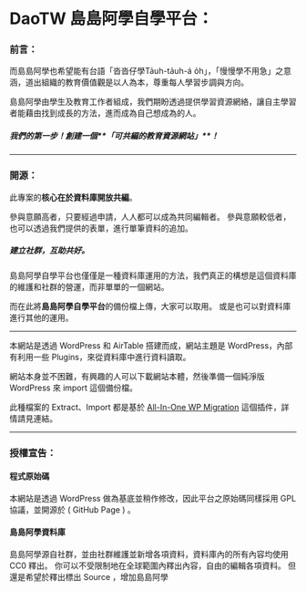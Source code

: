 # DaoTW 島島阿學自學平台：

### 前言：

而島島阿學也希望能有台語「沓沓仔學Ta̍uh-ta̍uh-á o̍h」，「慢慢學不用急」之意涵，道出組織的教育價值觀是以人為本，尊重每人學習步調與方向。

島島阿學由學生及教育工作者組成，我們期盼透過提供學習資源網絡，讓自主學習者能藉由找到成長的方法，進而成為自己想成為的人。

##### 我們的第一步！創建一個**「可共編的教育資源網站」**！
___
### 開源：

此專案的**核心在於資料庫開放共編**。

參與意願高者，只要經過申請，人人都可以成為共同編輯者。
參與意願較低者，也可以透過我們提供的表單，進行單筆資料的追加。

##### 建立社群，互助共好。

島島阿學自學平台也僅僅是一種資料庫運用的方法，我們真正的構想是這個資料庫的維護和社群的營運，而非單單的一個網站。

而在此將**島島阿學自學平台**的備份檔上傳，大家可以取用。
或是也可以對資料庫進行其他的運用。
___

本網站是透過 WordPress 和 AirTable 搭建而成，網站主題是 WordPress，內部有利用一些 Plugins，來從資料庫中進行資料讀取。

網站本身並不困難，有興趣的人可以下載網站本體，然後準備一個純淨版  WordPress 來 import 這個備份檔。

此種檔案的 Extract、Import 都是基於 [All-In-One WP Migration](https://tw.wordpress.org/plugins/all-in-one-wp-migration/#description) 這個插件，詳情請見連結。
___
### 授權宣告：

#### 程式原始碼

本網站是透過 WordPress 做為基底並稍作修改，因此平台之原始碼同樣採用 GPL 協議，並開源於 ( GitHub Page ) 。

#### 島島阿學資料庫

島島阿學源自社群，並由社群維護並新增各項資料，資料庫內的所有內容均使用 CC0 釋出。
你可以不受限制地在全球範圍內釋出內容，自由的編輯各項資料。
但還是希望於釋出標出 Source ，增加島島阿學